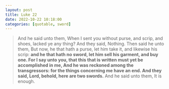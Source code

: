 ```yaml
---
layout: post
title: Luke 22
date: 2022-10-22 10:18:00
categories: [quotable, sword]
---
```


> And he said unto them, When I sent you without purse, and scrip, and shoes, lacked ye any thing? And they said, Nothing. Then said he unto them, But now, he that hath a purse, let him take it, and likewise his scrip: **and he that hath no sword, let him sell his garment, and buy one. For I say unto you, that this that is written must yet be accomplished in me, And he was reckoned among the transgressors: for the things concerning me have an end. And they said, Lord, behold, here are two swords.** And he said unto them, It is enough.
